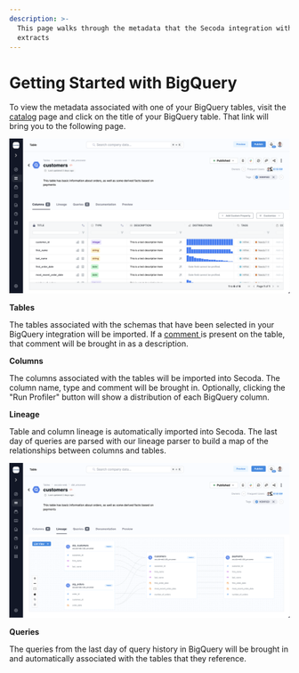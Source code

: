 ```yaml
---
description: >-
  This page walks through the metadata that the Secoda integration with BigQuery
  extracts
---
```


# Getting Started with BigQuery

To view the metadata associated with one of your BigQuery tables, visit the [catalog](https://app.secoda.co/catalog) page and click on the title of your BigQuery table. That link will bring you to the following page.

![](<../../.gitbook/assets/image (4).png>)

**Tables**

The tables associated with the schemas that have been selected in your BigQuery integration will be imported. If a [comment ](https://docs.snowflake.com/en/sql-reference/sql/comment.html)is present on the table, that comment will be brought in as a description.

**Columns**

The columns associated with the tables will be imported into Secoda. The column name, type and comment will be brought in. Optionally, clicking the "Run Profiler" button will show a distribution of each BigQuery column.

**Lineage**

Table and column lineage is automatically imported into Secoda. The last day of queries are parsed with our lineage parser to build a map of the relationships between columns and tables.

![](<../../.gitbook/assets/image (1).png>)

**Queries**

The queries from the last day of query history in BigQuery will be brought in and automatically associated with the tables that they reference.
